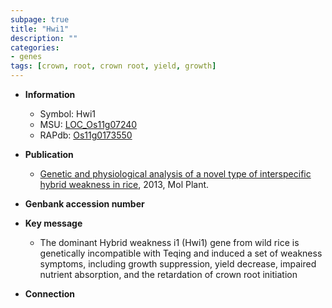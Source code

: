 ```yaml
---
subpage: true
title: "Hwi1"
description: ""
categories:
- genes
tags: [crown, root, crown root, yield, growth]
---
```


* **Information**  
    + Symbol: Hwi1  
    + MSU: [LOC_Os11g07240](http://rice.plantbiology.msu.edu/cgi-bin/ORF_infopage.cgi?orf=LOC_Os11g07240)  
    + RAPdb: [Os11g0173550](http://rapdb.dna.affrc.go.jp/viewer/gbrowse_details/irgsp1?name=Os11g0173550)  

* **Publication**  
    + [Genetic and physiological analysis of a novel type of interspecific hybrid weakness in rice](http://www.ncbi.nlm.nih.gov/pubmed?term=Genetic+and+physiological+analysis+of+a+novel+type+of+interspecific+hybrid+weakness+in+rice%5BTitle%5D), 2013, Mol Plant.

* **Genbank accession number**  

* **Key message**  
    + The dominant Hybrid weakness i1 (Hwi1) gene from wild rice is genetically incompatible with Teqing and induced a set of weakness symptoms, including growth suppression, yield decrease, impaired nutrient absorption, and the retardation of crown root initiation

* **Connection**  



